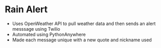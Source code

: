 # Rain Alert
- Uses OpenWeather API to pull weather data and then sends an alert messsage using Twilio
- Automated using PythonAnywhere
- Made each message unique with a new quote and nickname used
